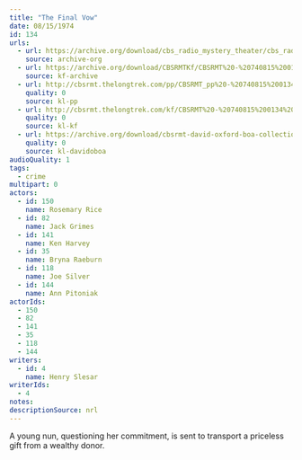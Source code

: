```yaml
---
title: "The Final Vow"
date: 08/15/1974
id: 134
urls: 
  - url: https://archive.org/download/cbs_radio_mystery_theater/cbs_radio_mystery_theater-0101-0150.zip/cbs_radio_mystery_theater-0101-0150%2Fcbsrmt_0134_the_final_vow.mp3
    source: archive-org
  - url: https://archive.org/download/CBSRMTKf/CBSRMT%20-%20740815%200134%20The%20Final%20Vow_kf.mp3
    source: kf-archive
  - url: http://cbsrmt.thelongtrek.com/pp/CBSRMT_pp%20-%20740815%200134%20The%20Final%20Vow.mp3
    quality: 0
    source: kl-pp
  - url: http://cbsrmt.thelongtrek.com/kf/CBSRMT%20-%20740815%200134%20The%20Final%20Vow_kf.mp3
    quality: 0
    source: kl-kf
  - url: https://archive.org/download/cbsrmt-david-oxford-boa-collection/CBSRMT-740815-0134-The-Final-Vow-(64-44)_kf-{BoA}.mp3
    quality: 0
    source: kl-davidoboa
audioQuality: 1
tags: 
  - crime
multipart: 0
actors:  
  - id: 150
    name: Rosemary Rice  
  - id: 82
    name: Jack Grimes  
  - id: 141
    name: Ken Harvey  
  - id: 35
    name: Bryna Raeburn  
  - id: 118
    name: Joe Silver  
  - id: 144
    name: Ann Pitoniak
actorIds:  
  - 150  
  - 82  
  - 141  
  - 35  
  - 118  
  - 144
writers:  
  - id: 4
    name: Henry Slesar
writerIds:  
  - 4
notes: 
descriptionSource: nrl
---
```

A young nun, questioning her commitment, is sent to transport a priceless gift from a wealthy donor.